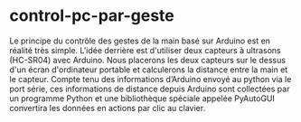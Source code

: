 # control-pc-par-geste

Le principe du contrôle des gestes de la main basé sur Arduino est en réalité très simple.  L'idée derrière  est d'utiliser  deux capteurs à ultrasons (HC-SR04) avec Arduino. Nous placerons les deux capteurs sur le dessus d'un écran d'ordinateur portable et calculerons la distance entre la main et le capteur. Compte  tenu des informations d’Arduino envoyé au python via le port série, ces informations de distance depuis Arduino sont collectées par un programme Python et une bibliothèque spéciale appelée PyAutoGUI convertira les données en actions par clic au clavier.

